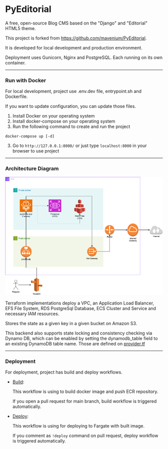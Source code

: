 # PyEditorial
A free, open-source Blog CMS based on the "Django" and "Editorial" HTML5 theme.

This project is forked from https://github.com/mavenium/PyEditorial.

It is developed for local development and production environment. 

Deployment uses Gunicorn, Nginx and PostgreSQL. Each running on its own container.


------------
### Run with Docker

For local development, project use .env.dev file, entrypoint.sh and Dockerfile. 

If you want to update configuration, you can update those files.

1. Install Docker on your operating system
2. Install docker-compose on your operating system
3. Run the following command to create and run the project
```
docker-compose up [-d]
```
3. Go to  `http://127.0.0.1:8000/` or just type `localhost:8000` in your browser to use project
------------

### Architecture Diagram

![Architecture Diagram](./aws.drawio.png)

Terraform implementations deploy a VPC, an Application Load Balancer, EFS File System, RDS PostgreSql Database, ECS Cluster and Service and necessary IAM resources.

Stores the state as a given key in a given bucket on Amazon S3. 

This backend also supports state locking and consistency checking via Dynamo DB, which can be enabled by setting the dynamodb_table field to an existing DynamoDB table name. Those are defined on [provider.tf](./terraform/provider.tf)


------------

### Deployment

For deployment, project has build and deploy workflows. 

- [Build](.github/workflows/build.yaml):

  This workflow is using to build docker image and push ECR repository. 
  
  If you open a pull request for main branch, build workflow is triggered automatically.

- [Deploy](.github/workflows/deploy-to-ecs.yaml):

  This workflow is using for deploying to Fargate with built image. 
  
  If you comment as `!deploy` command on pull request, deploy workflow is triggered automatically.